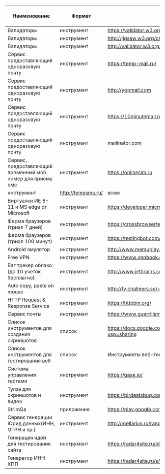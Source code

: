 **Наименование** | **Формат** | **Ссылка**  | **Кому было бы полезно?**
------------ | ------------- | ------------ | -------------
Валидаторы | инструмент | https://validator.w3.org/#validate_by_input | всем
Валидаторы | инструмент | http://jigsaw.w3.org/css-validator/#validate_by_input | всем
Валидаторы | инструмент | http://validator.w3.org/checklink | всем
Сервис предоставляющий одноразовую почту  | инструмент | https://temp-mail.ru/ | всем
Сервис предоставляющий одноразовую почту  | инструмент | http://yopmail.com | всем
Сервис предоставляющий одноразовую почту  | инструмент | https://10minutemail.net | всем
Сервис предоставляющий одноразовую почту  | инструмент | mailinator.com | всем
Сервис, предоставляющий временный моб. номер для приема смс | инструмент | https://onlinesim.ru | всем
| инструмент | http://tempsms.ru/ | всем
Виртуалки ИЕ 8-11 и MS edge от Microsoft | инструмент | https://developer.microsoft.com/en-us/microsoft-edge/tools/vms/ | всем
Ферма браузеров (триал 7 дней) | инструмент | https://crossbrowsertesting.com/ | всем
Ферма браузеров (триал 100 минут) | инструмент | https://testingbot.com/ | всем
Android эмулятор | инструмент | http://www.memuplay.com/ | всем
Free VPN | инструмент | https://www.vpnbook.com/ | всем
Баг трекер облако (до 10 учеток бесплатно) | инструмент | http://www.jetbrains.com/youtrack/ | всем
Auto copy, paste on mouse | инструмент | http://fy.chalmers.se/~appro/nt/TXMouse/ | всем
HTTP Request & Response Service | инструмент | https://httpbin.org/ | всем
Сервис почты | инструмент | https://www.guerrillamail.com/ | всем
Список инструментов для создания скриншотов | список | https://docs.google.com/document/d/1YTsN6qVlpdAUqFNRvUW7C0lZPRUhoRv0EYm33Nd4mAw/edit?usp=sharing | всем
Список инструментов для тестирования веб | список | Инструменты веб-тестирования | всем
Система управления тестами | инструмент | https://qase.io/ | всем
Тулза для скриншотов и видео | инструмент | https://birdeatsbug.com/?utm_source=app&utm_medium=button&utm_campaign=logo | всем
StrimQa | приложение | https://play.google.com/store/apps/details?id=com.strimqa.android.app.strimqa | всем
Сервис генерации Юрид.данных(ИНН, ОГРН и пр.) | инструмент | http://mellarius.ru/random-inn | всем
Генерация идей для тестирования сайта | инструмент | https://radar4site.ru/idea/ | всем
Генератор ИНН КПП  | инструмент | https://radar4site.ru/s/generator_inn_kpp/ | всем
